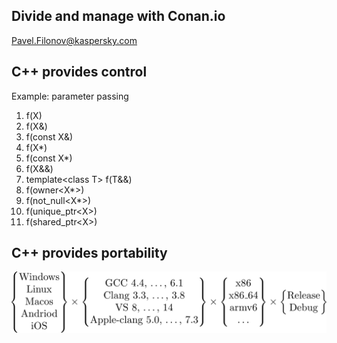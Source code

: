 ## Divide and manage with Conan.io

Pavel.Filonov@kaspersky.com


## C++ provides control

Example: parameter passing <!-- .element: class="fragment" -->
 1. f(X) <!-- .element: class="fragment" -->
 2. f(X&) <!-- .element: class="fragment" -->
 3. f(const X&) <!-- .element: class="fragment" -->
 4. f(X*) <!-- .element: class="fragment" -->
 5. f(const X*) <!-- .element: class="fragment" -->
 6. f(X&&) <!-- .element: class="fragment" -->
 7. template&lt;class T&gt; f(T&&) <!-- .element: class="fragment" -->
 8. f(owner&lt;X*&gt;) <!-- .element: class="fragment" -->
 9. f(not_null&lt;X*&gt;) <!-- .element: class="fragment" -->
 10. f(unique_ptr&lt;X&gt;) <!-- .element: class="fragment" -->
 11. f(shared_ptr&lt;X&gt;) <!-- .element: class="fragment" -->


## C++ provides portability

![targets](./img/targets.png)
<!-- .element: class="fragment" -->